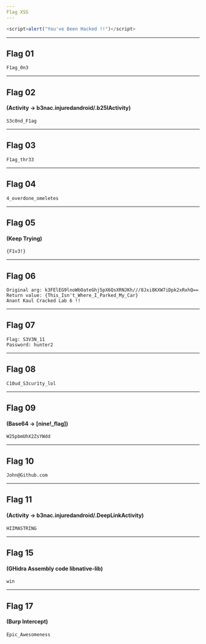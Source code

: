 ```yaml
---
Flag XSS
---
```

```js
<script>alert("You've Been Hacked !!")</script>
```

---
Flag 01
---
```
F1ag_0n3	
```

---
Flag 02
---
#### (Activity -> b3nac.injuredandroid/.b25lActivity)
```
S3c0nd_F1ag
```

---
Flag 03
---
```
F1ag_thr33
```

---
Flag 04
---
```
4_overdone_omeletes
```

---
Flag 05
---
#### (Keep Trying)
```
{F1v3!}
```

---
Flag 06
---
```
Original arg: k3FElEG9lnoWbOateGhj5pX6QsXRNJKh///8Jxi8KXW7iDpk2xRxhQ==
Return value: {This_Isn't_Where_I_Parked_My_Car}
Anant Kaul Cracked Lab 6 !!	
```

---
Flag 07
---
```
Flag: S3V3N_11
Password: hunter2
```

---
Flag 08
---
```
C10ud_S3cur1ty_lol
```

---
Flag 09
---
#### (Base64 -> [nine!_flag])
```
W25pbmUhX2ZsYWdd
```

---
Flag 10	
---
```
John@Github.com
```

---
Flag 11	
---
#### (Activity -> b3nac.injuredandroid/.DeepLinkActivity)
```
HIIMASTRING	
```

<!-- Flag 12 -->	

<!-- Flag 13 -->	

<!-- Flag 14 -->	

---
Flag 15
---
#### (GHidra Assembly code libnative-lib)
```
win	
```

<!-- Flag 16 -->	

---
Flag 17
---
#### (Burp Intercept)
```
Epic_Awesomeness
```
